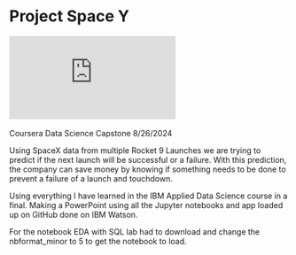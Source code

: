 # Project Space Y
![Badge](https://github.com/javadqanati/Project-Space-Y/blob/main/Applied_Data_Science_Capstone_Badge20240828-7-uc5cwy.pdf)

Coursera Data Science Capstone 8/26/2024

Using SpaceX data from multiple Rocket 9 Launches we are trying to predict if the next launch will be successful or a failure. With this prediction, the company can save money by knowing if something needs to be done to prevent a failure of a launch and touchdown.

Using everything I have learned in the IBM Applied Data Science course in a final. Making a PowerPoint using all the Jupyter notebooks and app loaded up on GitHub done on IBM Watson.

For the notebook EDA with SQL lab had to download and change the nbformat_minor to 5 to get the notebook to load.
